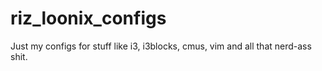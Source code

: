 # riz_loonix_configs
Just my configs for stuff like i3, i3blocks, cmus, vim and all that nerd-ass shit.
